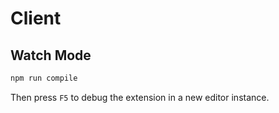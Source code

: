 # Client

## Watch Mode

```sh
npm run compile
```

Then press `F5` to debug the extension in a new editor instance.
